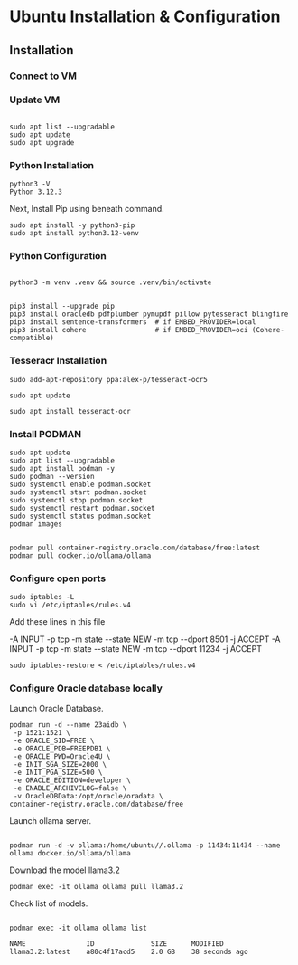 # Ubuntu Installation & Configuration


## Installation

### Connect to VM



### Update VM

```Code

sudo apt list --upgradable
sudo apt update
sudo apt upgrade

```

### Python Installation 

```Code
python3 -V
Python 3.12.3
```

Next, Install Pip using beneath command.

```Code
sudo apt install -y python3-pip
sudo apt install python3.12-venv
```

### Python Configuration

```Code

python3 -m venv .venv && source .venv/bin/activate

```

```Code

pip3 install --upgrade pip
pip3 install oracledb pdfplumber pymupdf pillow pytesseract blingfire
pip3 install sentence-transformers  # if EMBED_PROVIDER=local
pip3 install cohere                 # if EMBED_PROVIDER=oci (Cohere-compatible)

```


### Tesseracr Installation

```Code
sudo add-apt-repository ppa:alex-p/tesseract-ocr5

sudo apt update

sudo apt install tesseract-ocr
```

### Install PODMAN

```Code
sudo apt update
sudo apt list --upgradable
sudo apt install podman -y
sudo podman --version
sudo systemctl enable podman.socket
sudo systemctl start podman.socket
sudo systemctl stop podman.socket
sudo systemctl restart podman.socket
sudo systemctl status podman.socket
podman images
```

```Code

podman pull container-registry.oracle.com/database/free:latest
podman pull docker.io/ollama/ollama

```

### Configure open ports

```Code
sudo iptables -L
sudo vi /etc/iptables/rules.v4
```

Add these lines in this file

-A INPUT -p tcp -m state --state NEW -m tcp --dport 8501 -j ACCEPT
-A INPUT -p tcp -m state --state NEW -m tcp --dport 11234 -j ACCEPT

```Code
sudo iptables-restore < /etc/iptables/rules.v4
```

### Configure Oracle database locally


Launch Oracle Database.

```Code
podman run -d --name 23aidb \
 -p 1521:1521 \
 -e ORACLE_SID=FREE \
 -e ORACLE_PDB=FREEPDB1 \
 -e ORACLE_PWD=Oracle4U \
 -e INIT_SGA_SIZE=2000 \
 -e INIT_PGA_SIZE=500 \
 -e ORACLE_EDITION=developer \
 -e ENABLE_ARCHIVELOG=false \
 -v OracleDBData:/opt/oracle/oradata \
container-registry.oracle.com/database/free
```

Launch ollama server.


```Code

podman run -d -v ollama:/home/ubuntu//.ollama -p 11434:11434 --name ollama docker.io/ollama/ollama

```

Download the model llama3.2

```Code
podman exec -it ollama ollama pull llama3.2
```

Check list of models.

```Code

podman exec -it ollama ollama list

NAME               ID              SIZE      MODIFIED       
llama3.2:latest    a80c4f17acd5    2.0 GB    38 seconds ago    

```



